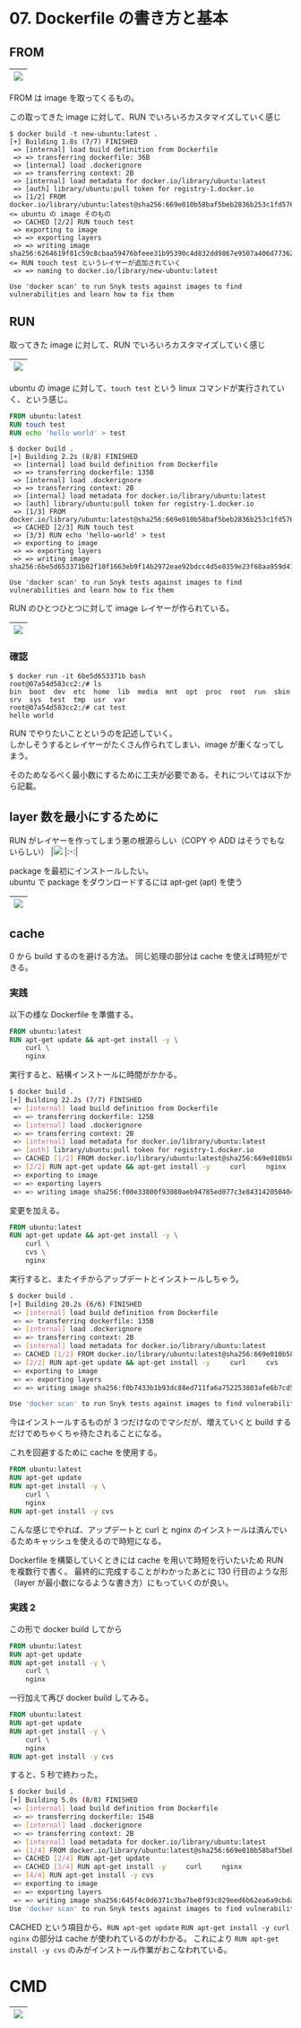 # 07. Dockerfile の書き方と基本

## FROM

|![](image/from.png)
|:-:|

FROM は image を取ってくるもの。

この取ってきた image に対して、RUN でいろいろカスタマイズしていく感じ

```
$ docker build -t new-ubuntu:latest .
[+] Building 1.8s (7/7) FINISHED
 => [internal] load build definition from Dockerfile
 => => transferring dockerfile: 36B
 => [internal] load .dockerignore
 => => transferring context: 2B
 => [internal] load metadata for docker.io/library/ubuntu:latest
 => [auth] library/ubuntu:pull token for registry-1.docker.io
 => [1/2] FROM docker.io/library/ubuntu:latest@sha256:669e010b58baf5beb2836b253c1fd5768333f0d1dbcb834f7c07a4dc93f474be <= ubuntu の image そのもの
 => CACHED [2/2] RUN touch test
 => exporting to image
 => => exporting layers
 => => writing image sha256:6264619f81c59c8cbaa59476bfeee31b95390c4d832dd9867e9507a406d77362 <= RUN touch test というレイヤーが追加されていく
 => => naming to docker.io/library/new-ubuntu:latest

Use 'docker scan' to run Snyk tests against images to find vulnerabilities and learn how to fix them
```

## RUN

取ってきた image に対して、RUN でいろいろカスタマイズしていく感じ

|![](image/run.png)
|:-:|

ubuntu の image に対して、`touch test` という linux コマンドが実行されていく、という感じ。

```Dockerfile
FROM ubuntu:latest
RUN touch test
RUN echo 'hello world' > test
```

```
$ docker build .
[+] Building 2.2s (8/8) FINISHED
 => [internal] load build definition from Dockerfile
 => => transferring dockerfile: 135B
 => [internal] load .dockerignore
 => => transferring context: 2B
 => [internal] load metadata for docker.io/library/ubuntu:latest
 => [auth] library/ubuntu:pull token for registry-1.docker.io
 => [1/3] FROM docker.io/library/ubuntu:latest@sha256:669e010b58baf5beb2836b253c1fd5768333f0d1dbcb834f7c07a4dc93f474be
 => CACHED [2/3] RUN touch test
 => [3/3] RUN echo 'hello-world' > test
 => exporting to image
 => => exporting layers
 => => writing image sha256:6be5d653371b02f10f1663eb9f14b2972eae92bdcc4d5e8359e23f68aa959d41

Use 'docker scan' to run Snyk tests against images to find vulnerabilities and learn how to fix them
```

RUN のひとつひとつに対して image レイヤーが作られている。

|![](image/layer.png)
|:-:|

### 確認

```
$ docker run -it 6be5d653371b bash
root@07a54d583cc2:/# ls
bin  boot  dev  etc  home  lib  media  mnt  opt  proc  root  run  sbin  srv  sys  test  tmp  usr  var
root@07a54d583cc2:/# cat test
hello world
```

RUN でやりたいことというのを記述していく。  
しかしそうするとレイヤーがたくさん作られてしまい、image が重くなってしまう。

そのためなるべく最小数にするために工夫が必要である。それについては以下から記載。

## layer 数を最小にするために

RUN がレイヤーを作ってしまう悪の根源らしい（COPY や ADD はそうでもないらしい）
|![](image/run2.png)
|:-:|

package を最初にインストールしたい。  
ubuntu で package をダウンロードするには apt-get (apt) を使う

|![](image/run3.png)
|:-:|

## cache

0 から build するのを避ける方法。
同じ処理の部分は cache を使えば時短ができる。

### 実践

以下の様な Dockerfile を準備する。

```Dockerfile
FROM ubuntu:latest
RUN apt-get update && apt-get install -y \
    curl \
    nginx
```

実行すると、結構インストールに時間がかかる。

```sh
$ docker build .
[+] Building 22.2s (7/7) FINISHED
 => [internal] load build definition from Dockerfile
 => => transferring dockerfile: 125B
 => [internal] load .dockerignore
 => => transferring context: 2B
 => [internal] load metadata for docker.io/library/ubuntu:latest
 => [auth] library/ubuntu:pull token for registry-1.docker.io
 => CACHED [1/2] FROM docker.io/library/ubuntu:latest@sha256:669e010b58baf5beb2836b253c1fd5768333f0d1dbcb834f7c07a4dc93f474be
 => [2/2] RUN apt-get update && apt-get install -y     curl     nginx
 => exporting to image
 => => exporting layers
 => => writing image sha256:f00e33800f93080aeb94785ed077c3e843142050404cca39f26ecc6a16bdbbb5
```

変更を加える。

```Dockerfile
FROM ubuntu:latest
RUN apt-get update && apt-get install -y \
    curl \
    cvs \
    nginx
```

実行すると、またイチからアップデートとインストールしちゃう。

```sh
$ docker build .
[+] Building 20.2s (6/6) FINISHED
 => [internal] load build definition from Dockerfile
 => => transferring dockerfile: 135B
 => [internal] load .dockerignore
 => => transferring context: 2B
 => [internal] load metadata for docker.io/library/ubuntu:latest
 => CACHED [1/2] FROM docker.io/library/ubuntu:latest@sha256:669e010b58baf5beb2836b253c1fd5768333f0d1dbcb834f7c07a4dc93f474be
 => [2/2] RUN apt-get update && apt-get install -y     curl     cvs     nginx
 => exporting to image
 => => exporting layers
 => => writing image sha256:f0b7433b1b93dc88ed711fa6a752253803afe6b7cd50880b2111501da0bca303

Use 'docker scan' to run Snyk tests against images to find vulnerabilities and learn how to fix them
```

今はインストールするものが 3 つだけなのでマシだが、増えていくと build するだけでめちゃくちゃ待たされることになる。

これを回避するために cache を使用する。

```Dockerfile
FROM ubuntu:latest
RUN apt-get update
RUN apt-get install -y \
    curl \
    nginx
RUN apt-get install -y cvs
```

こんな感じでやれば、アップデートと curl と nginx のインストールは済んでいるためキャッシュを使えるので時短になる。

Dockerfile を構築していくときには cache を用いて時短を行いたいため RUN を複数行で書く。
最終的に完成することがわかったあとに 130 行目のような形（layer が最小数になるような書き方）にもっていくのが良い。

### 実践 2

この形で docker build してから

```Dockerfile
FROM ubuntu:latest
RUN apt-get update
RUN apt-get install -y \
    curl \
    nginx
```

一行加えて再び docker build してみる。

```Dockerfile
FROM ubuntu:latest
RUN apt-get update
RUN apt-get install -y \
    curl \
    nginx
RUN apt-get install -y cvs
```

すると、5 秒で終わった。

```sh
$ docker build .
[+] Building 5.0s (8/8) FINISHED
 => [internal] load build definition from Dockerfile
 => => transferring dockerfile: 154B
 => [internal] load .dockerignore
 => => transferring context: 2B
 => [internal] load metadata for docker.io/library/ubuntu:latest
 => [1/4] FROM docker.io/library/ubuntu:latest@sha256:669e010b58baf5beb2836b253c1fd5768333f0d1dbcb834f7c07a4dc93f474be
 => CACHED [2/4] RUN apt-get update
 => CACHED [3/4] RUN apt-get install -y     curl     nginx
 => [4/4] RUN apt-get install -y cvs
 => exporting to image
 => => exporting layers
 => => writing image sha256:645f4c0d6371c3ba7be0f93c029eed6b62ea6a9cbda0fa246fe2f006bf119def
Use 'docker scan' to run Snyk tests against images to find vulnerabilities and learn how to fix them
```

CACHED という項目から、`RUN apt-get update` `RUN apt-get install -y curl nginx` の部分は cache が使われているのがわかる。
これにより `RUN apt-get install -y cvs` のみがインストール作業がおこなわれている。

# CMD

|![](image/cmd.png)
|:-:|
